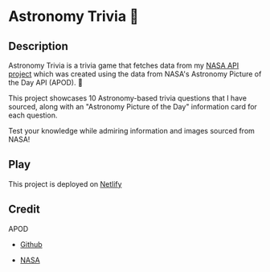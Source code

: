 # Astronomy Trivia 🔭

## Description

Astronomy Trivia is a trivia game that fetches data from my [NASA API project](https://sydney-rd.github.io/NASA-api-project/) which was created using the data from NASA's Astronomy Picture of the Day API (APOD). 🌌

This project showcases 10 Astronomy-based trivia questions that I have sourced, along with an "Astronomy Picture of the Day" information card for each question.

Test your knowledge while admiring information and images sourced from NASA!

## Play

This project is deployed on [Netlify](https://main--mern-front-end.netlify.app/)

## Credit

APOD

- [Github](https://github.com/nasa/apod-api)

* [NASA](https://api.nasa.gov/)
